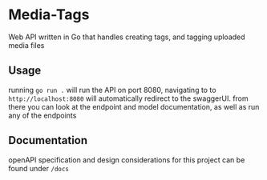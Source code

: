# Media-Tags

Web API written in Go that handles creating tags, and tagging uploaded media files

## Usage
running ```go run .``` will run the API on port 8080, navigating to to ```http://localhost:8080``` will automatically redirect to the swaggerUI. from there you can look at the endpoint and model documentation, as well as run any of the endpoints

## Documentation
openAPI specification and design considerations for this project can be found under ```/docs```